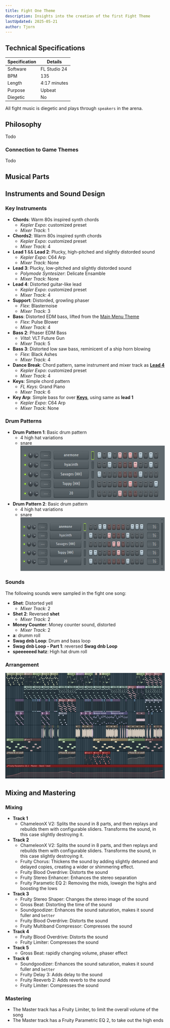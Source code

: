 ```yaml
---
title: Fight One Theme
description: Insights into the creation of the first Fight Theme
lastUpdated: 2025-05-21
author: Tjorn
---
```


## Technical Specifications

| Specification | Details      |
| ------------- | ------------ |
| Software      | FL Studio 24 |
| BPM           | 135          |
| Length        | 4:17 minutes |
| Purpose       | Upbeat       |
| Diegetic      | No           |

All fight music is diegetic and plays through `speakers` in the arena.

## Philosophy
Todo
### Connection to Game Themes
Todo

## Musical Parts
## Instruments and Sound Design
### Key Instruments
- **Chords**: Warm 80s inspired synth chords
    - _Kepler Expo_: customized preset
    - _Mixer Track_: 1
- **Chords2**: Warm 80s inspired synth chords
    - _Kepler Expo_: customized preset
    - _Mixer Track_: 4
- **Lead 1** && **Lead 2**: Plucky, high-pitched and slightly distorded sound
    - _Kepler Expo_: C64 Arp
    - _Mixer Track_: None
- **Lead 3**: Plucky, low-pitched and slightly distorded sound
    - _Polymode Syntesizer_: Delicate Ensamble
    - _Mixer Track_: None
- **Lead 4**: Distorted guitar-like lead
    - _Kepler Expo_: customized preset
    - _Mixer Track_: 4
- **Support**: Distorded, growling phaser
    - _Flex_: Blasternoise
    - _Mixer Track_: 3
- **Bass**: Distorted EDM bass, lifted from the [Main Menu Theme](fowl-play/art/music/main-menu)
    - _Flex_: Pulse Blower
    - _Mixer Track_: 4
- **Bass 2**: Phaser EDM Bass
    - _Vital_: VLT Future Gun
    - _Mixer Track_: 5
- **Bass 3**: Distorted low saw bass, reminicent of a ship horn blowing
    - _Flex_: Black Ashes
    - _Mixer Track_: 4
- **Dance Break**: Chord pattern, same instrument and mixer track as [**Lead 4**](#lead-4)
    - _Kepler Expo_: customized preset
    - _Mixer Track_: 4
- **Keys**: Simple chord pattern
    - _FL Keys_: Grand Piano
    - _Mixer Track_: 6
- **Key Arp**: Simple bass for over [**Keys**](#keys), using same as **lead 1**
    - _Kepler Expo_: C64 Arp
    - _Mixer Track_: None

### Drum Patterns
- **Drum Pattern 1**: Basic drum pattern
    - 4 high hat variations
    - snare
    ![Drum Pattern 1](../../../../../assets/fowl-play/art/music/fight-one/drum-pattern-1.png)
- **Drum Pattern 2**: Basic drum pattern
    - 4 high hat variations
    - snare
    ![Drum Pattern 2](../../../../../assets/fowl-play/art/music/fight-one/drum-pattern-2.png)

### Sounds
The following sounds were sampled in the fight one song:
- **Shet**: Distorted yell
    - _Mixer Track_: 2
- **Shet 2**: Reversed **shet**
    - _Mixer Track_: 2
- **Money Counter**: Money counter sound, distorted
    - _Mixer Track_: 2
- **a**: drumm roll
- **Swag dnb Loop**: Drum and bass loop
- **Swag dnb Loop - Part 1**: reversed **Swag dnb Loop**
- **speeeeeed hatz**: High hat drum roll

### Arrangement

![Victory Theme](../../../../../assets/fowl-play/art/music/fight-one/arangement.png)

## Mixing and Mastering

### Mixing
- **Track 1**
    - ChameleonX V2: Splits the sound in 8 parts, and then replays and rebuilds them with configurable sliders. Transforms the sound, in this case slightly destroying it.
- **Track 2**
    - ChameleonX V2: Splits the sound in 8 parts, and then replays and rebuilds them with configurable sliders. Transforms the sound, in this case slightly destroying it.
    - Fruity Chorus: Thickens the sound by adding slightly detuned and delayed copies, creating a wider or shimmering effect.
    - Fruity Blood Overdrive: Distorts the sound
    - Fruity Stereo Enhancer: Enhances the stereo separation
    - Fruity Parametic EQ 2: Removing the mids, lowegin the highs and boosting the lows 
- **Track 3**
    - Fruity Stereo Shaper: Changes the stereo image of the sound
    - Gross Beat: Distorting the time of the sound
    - Soundgoodizer: Enhances the sound saturation, makes it sound fuller and `better`
    - Fruity Blood Overdrive: Distorts the sound
    - Fruity Multiband Compressor: Compresses the sound
- **Track 4**
    - Fruity Blood Overdrive: Distorts the sound
    - Fruity Limiter: Compresses the sound
- **Track 5**
    - Gross Beat: rapidly changing volume, phaser effect
- **Track 6**
    - Soundgoodizer: Enhances the sound saturation, makes it sound fuller and `better`
    - Fruity Delay 3: Adds delay to the sound
    - Fruity Reeverb 2: Adds reverb to the sound
    - Fruity Limiter: Compresses the sound

### Mastering
- The Master track has a Fruity Limiter, to limit the overall volume of the song
- The Master track has a Fruity Parametric EQ 2, to take out the high ends